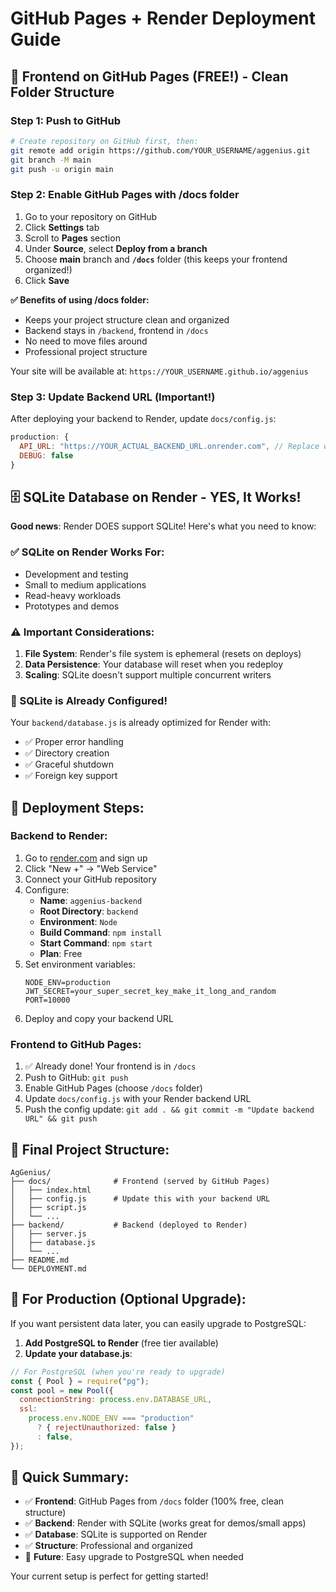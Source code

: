 # GitHub Pages + Render Deployment Guide

## 🎨 Frontend on GitHub Pages (FREE!) - Clean Folder Structure

### Step 1: Push to GitHub

```bash
# Create repository on GitHub first, then:
git remote add origin https://github.com/YOUR_USERNAME/aggenius.git
git branch -M main
git push -u origin main
```

### Step 2: Enable GitHub Pages with /docs folder

1. Go to your repository on GitHub
2. Click **Settings** tab
3. Scroll to **Pages** section
4. Under **Source**, select **Deploy from a branch**
5. Choose **main** branch and **`/docs`** folder (this keeps your frontend organized!)
6. Click **Save**

**✅ Benefits of using /docs folder:**

- Keeps your project structure clean and organized
- Backend stays in `/backend`, frontend in `/docs`
- No need to move files around
- Professional project structure

Your site will be available at: `https://YOUR_USERNAME.github.io/aggenius`

### Step 3: Update Backend URL (Important!)

After deploying your backend to Render, update `docs/config.js`:

```javascript
production: {
  API_URL: "https://YOUR_ACTUAL_BACKEND_URL.onrender.com", // Replace with your real Render URL
  DEBUG: false
}
```

## 🗄️ SQLite Database on Render - YES, It Works!

**Good news**: Render DOES support SQLite! Here's what you need to know:

### ✅ SQLite on Render Works For:

- Development and testing
- Small to medium applications
- Read-heavy workloads
- Prototypes and demos

### ⚠️ Important Considerations:

1. **File System**: Render's file system is ephemeral (resets on deploys)
2. **Data Persistence**: Your database will reset when you redeploy
3. **Scaling**: SQLite doesn't support multiple concurrent writers

### 🔧 SQLite is Already Configured!

Your `backend/database.js` is already optimized for Render with:

- ✅ Proper error handling
- ✅ Directory creation
- ✅ Graceful shutdown
- ✅ Foreign key support

## 🚀 Deployment Steps:

### Backend to Render:

1. Go to [render.com](https://render.com) and sign up
2. Click "New +" → "Web Service"
3. Connect your GitHub repository
4. Configure:
   - **Name**: `aggenius-backend`
   - **Root Directory**: `backend`
   - **Environment**: `Node`
   - **Build Command**: `npm install`
   - **Start Command**: `npm start`
   - **Plan**: Free
5. Set environment variables:
   ```
   NODE_ENV=production
   JWT_SECRET=your_super_secret_key_make_it_long_and_random
   PORT=10000
   ```
6. Deploy and copy your backend URL

### Frontend to GitHub Pages:

1. ✅ Already done! Your frontend is in `/docs`
2. Push to GitHub: `git push`
3. Enable GitHub Pages (choose `/docs` folder)
4. Update `docs/config.js` with your Render backend URL
5. Push the config update: `git add . && git commit -m "Update backend URL" && git push`

## 📁 Final Project Structure:

```
AgGenius/
├── docs/              # Frontend (served by GitHub Pages)
│   ├── index.html
│   ├── config.js      # Update this with your backend URL
│   ├── script.js
│   └── ...
├── backend/           # Backend (deployed to Render)
│   ├── server.js
│   ├── database.js
│   └── ...
├── README.md
└── DEPLOYMENT.md
```

## 🔄 For Production (Optional Upgrade):

If you want persistent data later, you can easily upgrade to PostgreSQL:

1. **Add PostgreSQL to Render** (free tier available)
2. **Update your database.js**:

```javascript
// For PostgreSQL (when you're ready to upgrade)
const { Pool } = require("pg");
const pool = new Pool({
  connectionString: process.env.DATABASE_URL,
  ssl:
    process.env.NODE_ENV === "production"
      ? { rejectUnauthorized: false }
      : false,
});
```

## 📝 Quick Summary:

- ✅ **Frontend**: GitHub Pages from `/docs` folder (100% free, clean structure)
- ✅ **Backend**: Render with SQLite (works great for demos/small apps)
- ✅ **Database**: SQLite is supported on Render
- ✅ **Structure**: Professional and organized
- 🔄 **Future**: Easy upgrade to PostgreSQL when needed

Your current setup is perfect for getting started!
